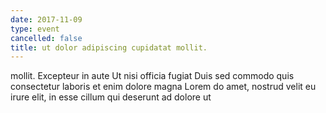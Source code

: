 ```yaml
---
date: 2017-11-09
type: event
cancelled: false
title: ut dolor adipiscing cupidatat mollit.
---
```

mollit. Excepteur in aute Ut nisi officia fugiat Duis sed commodo quis consectetur laboris et enim dolore magna Lorem do amet, nostrud velit eu irure elit, in esse cillum qui deserunt ad dolore ut